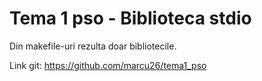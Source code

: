 # Tema 1 pso - Biblioteca stdio

Din makefile-uri rezulta doar bibliotecile.

Link git:
https://github.com/marcu26/tema1_pso
